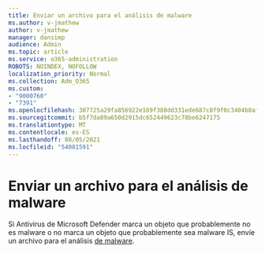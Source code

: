 ```yaml
---
title: Enviar un archivo para el análisis de malware
ms.author: v-jmathew
author: v-jmathew
manager: dansimp
audience: Admin
ms.topic: article
ms.service: o365-administration
ROBOTS: NOINDEX, NOFOLLOW
localization_priority: Normal
ms.collection: Adm_O365
ms.custom:
- "9000760"
- "7391"
ms.openlocfilehash: 307725a29fa856922e169f388dd331ede687c8f9f0c3404b8af221a7a49d68b3
ms.sourcegitcommit: b5f7da89a650d2915dc652449623c78be6247175
ms.translationtype: MT
ms.contentlocale: es-ES
ms.lasthandoff: 08/05/2021
ms.locfileid: "54081591"
---
```

# <a name="submit-a-file-for-malware-analysis"></a>Enviar un archivo para el análisis de malware

Si Antivirus de Microsoft Defender marca un objeto que probablemente no es malware o no marca un objeto que probablemente sea malware IS, envíe un archivo para el análisis [de malware](https://go.microsoft.com/fwlink/?linkid=2144963).
